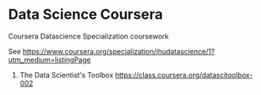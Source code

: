 Data Science Coursera
===================

Coursera Datascience Specialization coursework

See https://www.coursera.org/specialization/jhudatascience/1?utm_medium=listingPage

1) The Data Scientist's Toolbox
https://class.coursera.org/datascitoolbox-002
